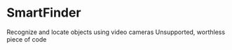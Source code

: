 # SmartFinder
Recognize and locate objects using video cameras
Unsupported, worthless piece of code
